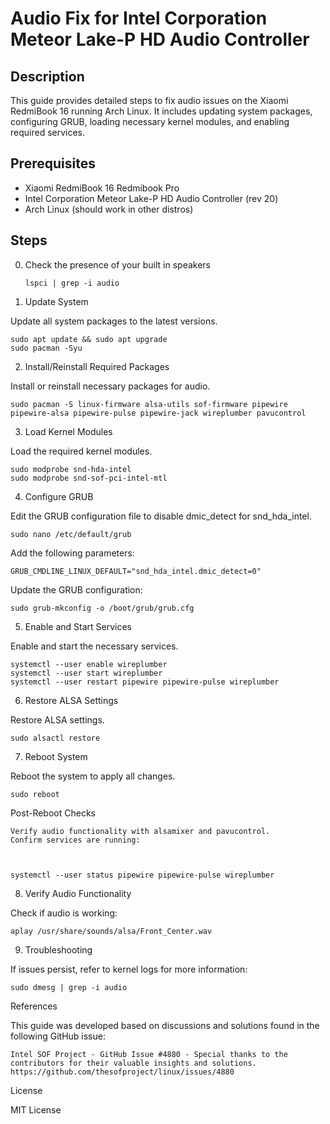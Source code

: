 # Audio Fix for Intel Corporation Meteor Lake-P HD Audio Controller

## Description
This guide provides detailed steps to fix audio issues on the Xiaomi RedmiBook 16 running Arch Linux. It includes updating system packages, configuring GRUB, loading necessary kernel modules, and enabling required services.

## Prerequisites
- Xiaomi RedmiBook 16 Redmibook Pro
- Intel Corporation Meteor Lake-P HD Audio Controller (rev 20)
- Arch Linux (should work in other distros)



## Steps

0. Check the presence of your built in speakers

       lspci | grep -i audio

2. Update System

Update all system packages to the latest versions.


    sudo apt update && sudo apt upgrade   
    sudo pacman -Syu

2. Install/Reinstall Required Packages

Install or reinstall necessary packages for audio.



    sudo pacman -S linux-firmware alsa-utils sof-firmware pipewire pipewire-alsa pipewire-pulse pipewire-jack wireplumber pavucontrol

3. Load Kernel Modules

Load the required kernel modules.


    sudo modprobe snd-hda-intel
    sudo modprobe snd-sof-pci-intel-mtl

4. Configure GRUB

Edit the GRUB configuration file to disable dmic_detect for snd_hda_intel.


    sudo nano /etc/default/grub

Add the following parameters:

    GRUB_CMDLINE_LINUX_DEFAULT="snd_hda_intel.dmic_detect=0"

Update the GRUB configuration:



    sudo grub-mkconfig -o /boot/grub/grub.cfg

5. Enable and Start Services

Enable and start the necessary services.


    
    systemctl --user enable wireplumber
    systemctl --user start wireplumber
    systemctl --user restart pipewire pipewire-pulse wireplumber

6. Restore ALSA Settings

Restore ALSA settings.



    sudo alsactl restore

7. Reboot System

Reboot the system to apply all changes.



    sudo reboot

Post-Reboot Checks

    Verify audio functionality with alsamixer and pavucontrol.
    Confirm services are running:

    

    systemctl --user status pipewire pipewire-pulse wireplumber

8. Verify Audio Functionality

Check if audio is working:



    aplay /usr/share/sounds/alsa/Front_Center.wav

9. Troubleshooting

If issues persist, refer to kernel logs for more information:



    sudo dmesg | grep -i audio


References

This guide was developed based on discussions and solutions found in the following GitHub issue:

    Intel SOF Project - GitHub Issue #4880 - Special thanks to the contributors for their valuable insights and solutions.
    https://github.com/thesofproject/linux/issues/4880
    

License

MIT License
